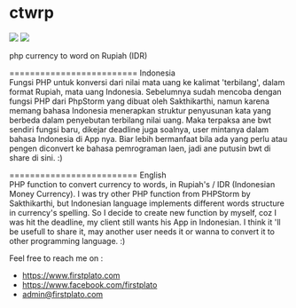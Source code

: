 # ctwrp

<img src="https://img.shields.io/github/license/ipang-dwi/xdesktop.svg" /> <img src="https://img.shields.io/badge/lab-firstplato.com-red.svg" />

php currency to word on Rupiah (IDR)

========================= Indonesia </br>
Fungsi PHP untuk konversi dari nilai mata uang ke kalimat 'terbilang', dalam format Rupiah, mata uang Indonesia.
Sebelumnya sudah mencoba dengan fungsi PHP dari PhpStorm yang dibuat oleh Sakthikarthi, 
namun karena memang bahasa Indonesia menerapkan struktur penyusunan kata yang berbeda 
dalam penyebutan terbilang nilai uang. Maka terpaksa ane bwt sendiri fungsi baru,
dikejar deadline juga soalnya, user mintanya dalam bahasa Indonesia di App nya.
Biar lebih bermanfaat bila ada yang perlu atau pengen diconvert ke bahasa pemrograman laen,
jadi ane putusin bwt di share di sini. :)

========================= English </br>
PHP function to convert currency to words, in Rupiah's / IDR (Indonesian Money Currency).
I was try other PHP function from PHPStorm by Sakthikarthi, but Indonesian language implements
different words structure in currency's spelling. So I decide to create new function by myself,
coz I was hit the deadline, my client still wants his App in Indonesian.
I think it 'll be usefull to share it, may another user needs it or wanna to convert it 
to other programming language. :)   

Feel free to reach me on :
- https://www.firstplato.com
- https://www.facebook.com/firstplato
- admin@firstplato.com
